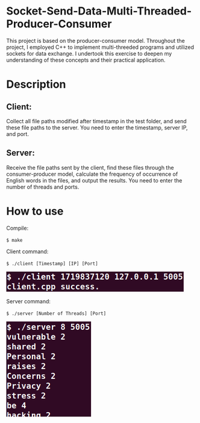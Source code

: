 # Socket-Send-Data-Multi-Threaded-Producer-Consumer
This project is based on the producer-consumer model. Throughout the project, I employed C++ to implement multi-threeded programs and utilized sockets for data exchange. I undertook this exercise to deepen my understanding of these concepts and their practical application.

# Description
## Client:
Collect all file paths modified after timestamp in the test folder, and send these file paths to the server.
You need to enter the timestamp, server IP, and port.
## Server:
Receive the file paths sent by the client, find these files through the consumer-producer model, calculate the frequency of occurrence of English words in the files, and output the results.
You need to enter the number of threads and ports.

# How to use
Compile:

`$ make`

Client command:

`$ ./client [Timestamp] [IP] [Port]`

![image](https://github.com/oh6400/Socket-Send-Data-Multi-Threaded-Producer-Consumer/blob/main/img/client.png)

Server command:

`$ ./server [Number of Threads] [Port]`

![image](https://github.com/oh6400/Socket-Send-Data-Multi-Threaded-Producer-Consumer/blob/main/img/server.png)
